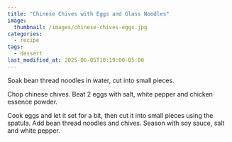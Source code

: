 ```yaml
---
title: "Chinese Chives with Eggs and Glass Noodles"
image: 
  thumbnail: /images/chinese-chives-eggs.jpg
categories:
  - recipe
tags:
  - dessert
last_modified_at: 2025-06-05T10:19:00-05:00
---
```


Soak bean thread noodles in water, cut into small pieces.

Chop chinese chives. Beat 2 eggs with salt, white pepper and chicken essence powder.

Cook eggs and let it set for a bit, then cut it into small pieces using the spatula. Add bean thread noodles and chives. Season with soy sauce, salt and white pepper.

